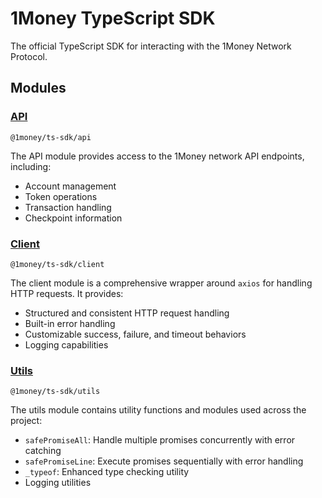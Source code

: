 # 1Money TypeScript SDK

The official TypeScript SDK for interacting with the 1Money Network Protocol.

## Modules

### [API](./api)
`@1money/ts-sdk/api`

The API module provides access to the 1Money network API endpoints, including:
- Account management
- Token operations
- Transaction handling
- Checkpoint information

### [Client](./client)
`@1money/ts-sdk/client`

The client module is a comprehensive wrapper around `axios` for handling HTTP requests. It provides:
- Structured and consistent HTTP request handling
- Built-in error handling
- Customizable success, failure, and timeout behaviors
- Logging capabilities

### [Utils](./utils)
`@1money/ts-sdk/utils`

The utils module contains utility functions and modules used across the project:
- `safePromiseAll`: Handle multiple promises concurrently with error catching
- `safePromiseLine`: Execute promises sequentially with error handling
- `_typeof`: Enhanced type checking utility
- Logging utilities
